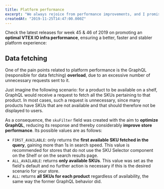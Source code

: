 ```yaml
---
title: Platform performance
excerpt: "We always rejoice from performance improvements, and I promise you that this one involving data fetching is legit. Check out the VTEX IO performance improvement for week 45 and 46 of 2019."
createdAt: "2019-11-25T14:47:00.000Z"
---
```


Check the latest releases for week 45 & 46 of 2019 on promoting an **optimal VTEX IO infra performance**, ensuring a better, faster and stabler platform experience:

## Data fetching 

One of the pain points related to platform performance is the GraphQL (responsible for data fetching) **overload**, due to an excessive number of unnecessary requests sent to it.  

Just imagine the following scenario: for a product to be available on a shelf, GraphQL would receive a request to fetch all the SKUs pertaining to that product. In most cases, such a request is unnecessary, since many products have SKUs that are not available and that should therefore not be displayed to users.

As a consequence, the `skuFilter` field was created with the aim to **optimize GraphQL**, reducing its response and thereby considerably **improve store performance**. Its possible values are as follows:

- `FIRST_AVAILABLE`: only returns the **first available SKU fetched in the query**, gaining more than 1s in search speed. This value is recommended for stores that do not use the SKU Selector component on the Shelf or on the search results page.
- `ALL_AVAILABLE`: returns **only available SKUs**. This value was set as the field's default and no further action is necessary if this is the desired scenario for your store. 
- `ALL`: returns **all SKUs for each product** regardless of availability, the same way the former GraphQL behavior did.  
